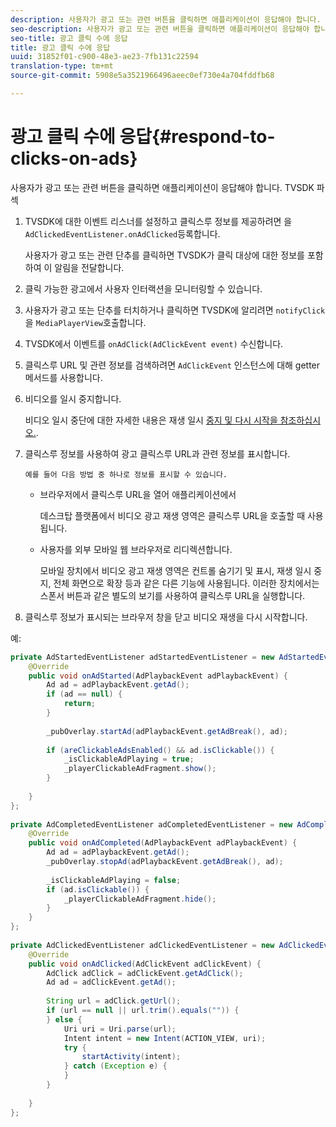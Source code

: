```yaml
---
description: 사용자가 광고 또는 관련 버튼을 클릭하면 애플리케이션이 응답해야 합니다. TVSDK 파섹
seo-description: 사용자가 광고 또는 관련 버튼을 클릭하면 애플리케이션이 응답해야 합니다. TVSDK 파섹
seo-title: 광고 클릭 수에 응답
title: 광고 클릭 수에 응답
uuid: 31852f01-c900-48e3-ae23-7fb131c22594
translation-type: tm+mt
source-git-commit: 5908e5a3521966496aeec0ef730e4a704fddfb68

---
```



# 광고 클릭 수에 응답{#respond-to-clicks-on-ads}

사용자가 광고 또는 관련 버튼을 클릭하면 애플리케이션이 응답해야 합니다. TVSDK 파섹

1. TVSDK에 대한 이벤트 리스너를 설정하고 클릭스루 정보를 제공하려면 을 `AdClickedEventListener.onAdClicked`등록합니다.

   사용자가 광고 또는 관련 단추를 클릭하면 TVSDK가 클릭 대상에 대한 정보를 포함하여 이 알림을 전달합니다.
1. 클릭 가능한 광고에서 사용자 인터랙션을 모니터링할 수 있습니다.
1. 사용자가 광고 또는 단추를 터치하거나 클릭하면 TVSDK에 알리려면 `notifyClick` 을 `MediaPlayerView`호출합니다.
1. TVSDK에서 이벤트를 `onAdClick(AdClickEvent event)` 수신합니다.
1. 클릭스루 URL 및 관련 정보를 검색하려면 `AdClickEvent` 인스턴스에 대해 getter 메서드를 사용합니다.
1. 비디오를 일시 중지합니다.

   비디오 일시 중단에 대한 자세한 내용은 재생 일시 [중지 및 다시 시작을 참조하십시오.](../../ad-insertion/clickable-ads/android-1.4-pausing-resuming-playback.md).
1. 클릭스루 정보를 사용하여 광고 클릭스루 URL과 관련 정보를 표시합니다.

       예를 들어 다음 방법 중 하나로 정보를 표시할 수 있습니다.
   
   * 브라우저에서 클릭스루 URL을 열어 애플리케이션에서

      데스크탑 플랫폼에서 비디오 광고 재생 영역은 클릭스루 URL을 호출할 때 사용됩니다.
   * 사용자를 외부 모바일 웹 브라우저로 리디렉션합니다.

      모바일 장치에서 비디오 광고 재생 영역은 컨트롤 숨기기 및 표시, 재생 일시 중지, 전체 화면으로 확장 등과 같은 다른 기능에 사용됩니다. 이러한 장치에서는 스폰서 버튼과 같은 별도의 보기를 사용하여 클릭스루 URL을 실행합니다.

1. 클릭스루 정보가 표시되는 브라우저 창을 닫고 비디오 재생을 다시 시작합니다.

<!--<a id="example_2D93228E510D438C8AB5559897817A47"></a>-->

예:

```java
private AdStartedEventListener adStartedEventListener = new AdStartedEventListener() { 
    @Override 
    public void onAdStarted(AdPlaybackEvent adPlaybackEvent) { 
        Ad ad = adPlaybackEvent.getAd(); 
        if (ad == null) { 
            return; 
        } 
 
        _pubOverlay.startAd(adPlaybackEvent.getAdBreak(), ad); 
 
        if (areClickableAdsEnabled() && ad.isClickable()) { 
            _isClickableAdPlaying = true; 
            _playerClickableAdFragment.show(); 
        } 
 
    } 
}; 
 
private AdCompletedEventListener adCompletedEventListener = new AdCompletedEventListener() { 
    @Override 
    public void onAdCompleted(AdPlaybackEvent adPlaybackEvent) { 
        Ad ad = adPlaybackEvent.getAd(); 
        _pubOverlay.stopAd(adPlaybackEvent.getAdBreak(), ad); 
 
        _isClickableAdPlaying = false; 
        if (ad.isClickable()) { 
            _playerClickableAdFragment.hide(); 
        } 
    } 
}; 
 
private AdClickedEventListener adClickedEventListener = new AdClickedEventListener() { 
    @Override 
    public void onAdClicked(AdClickEvent adClickEvent) { 
        AdClick adClick = adClickEvent.getAdClick(); 
        Ad ad = adClickEvent.getAd(); 
 
        String url = adClick.getUrl(); 
        if (url == null || url.trim().equals("")) { 
        } else { 
            Uri uri = Uri.parse(url); 
            Intent intent = new Intent(ACTION_VIEW, uri); 
            try { 
                startActivity(intent); 
            } catch (Exception e) { 
            } 
        } 
 
    } 
}; 
```

